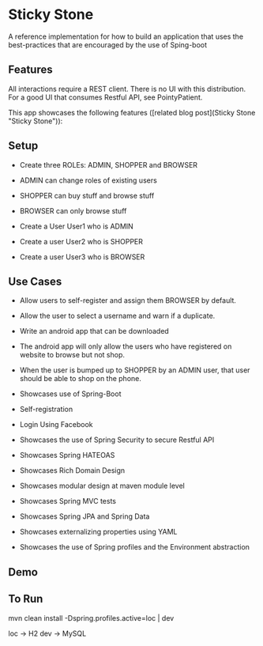 Sticky Stone 
=============

A reference implementation for how to build an application that uses the best-practices that are encouraged by the use of Sping-boot

Features
---

All interactions require a REST client. There is no UI with this distribution. For a good UI that consumes Restful API, see PointyPatient.

This app showcases the following features ([related blog post](Sticky Stone "Sticky Stone")):

Setup
---

- Create three ROLEs: ADMIN, SHOPPER and BROWSER
- ADMIN can change roles of existing users
- SHOPPER can buy stuff and browse stuff
- BROWSER can only browse stuff

- Create a User User1 who is ADMIN
- Create a user User2 who is SHOPPER
- Create a user User3 who is BROWSER

Use Cases
---

- Allow users to self-register and assign them BROWSER by default.
- Allow the user to select a username and warn if a duplicate.
- Write an android app that can be downloaded
- The android app will only allow the users who have registered on website to browse but not shop.
- When the user is bumped up to SHOPPER by an ADMIN user, that user should be able to shop on the phone.

- Showcases use of Spring-Boot
- Self-registration
- Login Using Facebook
- Showcases the use of Spring Security to secure Restful API
- Showcases Spring HATEOAS
- Showcases Rich Domain Design
- Showcases modular design at maven module level
- Showcases Spring MVC tests
- Showcases Spring JPA and Spring Data
- Showcases externalizing properties using YAML
- Showcases the use of Spring profiles and the Environment abstraction

Demo
---

To Run
---

mvn clean install -Dspring.profiles.active=loc | dev

loc -> H2
dev -> MySQL



